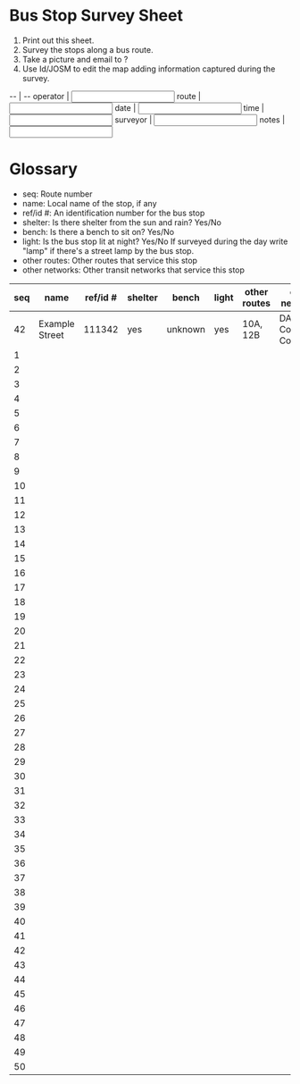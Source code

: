 # Bus Stop Survey Sheet

1. Print out this sheet.
1. Survey the stops along a bus route.
1. Take a picture and email to ?
1. Use Id/JOSM to edit the map adding information captured during the survey.

-- | --
operator | <input type="text" />
route | <input type="text" />
date | <input type="text" />
time | <input type="text" />
surveyor | <input type="text" />
notes | <input type="text" />

# Glossary

* seq: Route number
* name: Local name of the stop, if any
* ref/id #: An identification number for the bus stop
* shelter: Is there shelter from the sun and rain? Yes/No
* bench: Is there a bench to sit on? Yes/No
* light: Is the bus stop lit at night? Yes/No If surveyed during the day write "lamp" if there's a street lamp by the bus stop.
* other routes: Other routes that service this stop
* other networks: Other transit networks that service this stop


seq | name | ref/id # | shelter | bench | light | other routes | other networks
--- | ---- | -------- | ------- | ----- | ----- | ------------ | --------------
42 | Example Street | 111342 | yes | unknown | yes | 10A, 12B | DASH, County Connector
1 | | | | | | | 
2 | | | | | | | 
3 | | | | | | | 
4 | | | | | | | 
5 | | | | | | | 
6 | | | | | | | 
7 | | | | | | | 
8 | | | | | | | 
9 | | | | | | | 
10 | | | | | | | 
11 | | | | | | | 
12 | | | | | | | 
13 | | | | | | | 
14 | | | | | | | 
15 | | | | | | | 
16 | | | | | | | 
17 | | | | | | | 
18 | | | | | | | 
19 | | | | | | | 
20 | | | | | | | 
21 | | | | | | | 
22 | | | | | | | 
23 | | | | | | | 
24 | | | | | | | 
25 | | | | | | | 
26 | | | | | | | 
27 | | | | | | | 
28 | | | | | | | 
29 | | | | | | | 
30 | | | | | | | 
31 | | | | | | | 
32 | | | | | | | 
33 | | | | | | | 
34 | | | | | | | 
35 | | | | | | | 
36 | | | | | | | 
37 | | | | | | | 
38 | | | | | | | 
39 | | | | | | | 
40 | | | | | | | 
41 | | | | | | | 
42 | | | | | | | 
43 | | | | | | | 
44 | | | | | | | 
45 | | | | | | | 
46 | | | | | | | 
47 | | | | | | | 
48 | | | | | | | 
49 | | | | | | | 
50 | | | | | | | 

